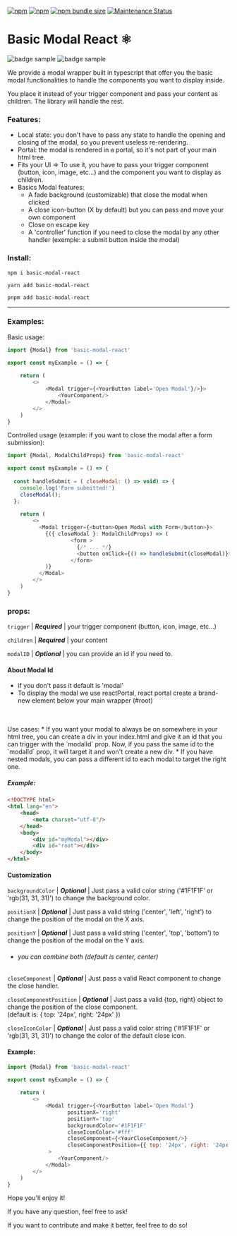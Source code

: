 <a href="https://www.npmjs.com/package/basic-modal-react"><img alt="npm" src="https://img.shields.io/npm/dw/basic-modal-react"></a>
<a href="https://www.npmjs.com/package/basic-modal-react"><img alt="npm" src="https://img.shields.io/npm/v/basic-modal-react"></a>
<a href="https://www.npmjs.com/package/basic-modal-react"><img alt="npm bundle size" src="https://img.shields.io/bundlephobia/minzip/basic-modal-react"></a>
<a href="https://www.npmjs.com/package/basic-modal-react">
<img alt="Maintenance Status" src="https://img.shields.io/badge/maintenance-active-green.svg" />
</a> 

# Basic Modal React ⚛️

<img src="https://img.shields.io/badge/-TypeScript-3178C6?logo=TypeScript&logoColor=FFFEFC&style=For-the-badge" alt="badge sample"/> <img src="https://img.shields.io/badge/-React-262627?logo=React&logoColor={LOGO-COLOR}&style=For-the-badge" alt="badge sample"/> 

We provide a modal wrapper built in typescript that offer you the basic modal functionalities to handle the components you want to display inside.

You place it instead of your trigger component and pass your content as children. The library will handle the rest.

### Features:

- Local state: you don't have to pass any state to handle the opening and closing of the modal, so you prevent useless re-rendering.
- Portal: the modal is rendered in a portal, so it's not part of your main html tree.
- Fits your UI => To use it, you have to pass your trigger component (button, icon, image, etc...) and the component you want to display as children.
- Basics Modal features:
  - A fade background (customizable) that close the modal when clicked
  - A close icon-button (X by default) but you can pass and move your own component
  - Close on escape key
  - A 'controller' function if you need to close the modal by any other handler (exemple: a submit button inside the modal)

### Install:

`npm i basic-modal-react
`

`yarn add basic-modal-react
`

`pnpm add basic-modal-react
`

---

### Examples:

Basic usage:

```js
import {Modal} from 'basic-modal-react'

export const myExample = () => {
    
    return (
        <>
            <Modal trigger={<YourButton label='Open Modal'}/>}>
                <YourComponent/>
            </Modal>
        </>
    )
}
```
Controlled usage (example: if you want to close the modal after a form submission):
```js
import {Modal, ModalChildProps} from 'basic-modal-react'

export const myExample = () => {
	
  const handleSubmit = ( closeModal: () => void) => {
    console.log('Form submitted!')
    closeModal();
  };
    
    return (
        <>
          <Modal trigger={<button>Open Modal with Form</button>}>
            {({ closeModal }: ModalChildProps) => (
                    <form >
                      {/* ... */}
                      <button onClick={() => handleSubmit(closeModal)}>Submit</button>
                    </form>
            )}
          </Modal>
        </>
    )
}
```

### props:

`trigger` | _**Required**_ | your trigger component (button, icon, image, etc...)

`children` | _**Required**_ | your content

`modalID` | _**Optional**_ | you can provide an id if you need to.


#### About Modal Id

* if you don't pass it default is 'modal'
* To display the modal we use reactPortal, react portal create a brand-new element below your main wrapper (#root)
<br/>
<br/>
  Use cases:
* If you want your modal to always be on somewhere in your html tree, you can create a div in your index.html and give it an id that you can trigger with the `modalId` prop. Now, if you pass the same id to the `modalId` prop, it will target it and won't create a new div.
* If you have nested modals, you can pass a different id to each modal to target the right one.

##### Example:

```html
<!DOCTYPE html>
<html lang="en">
    <head>
        <meta charset="utf-8"/>
    </head>
    <body>
        <div id="myModal"></div>
        <div id="root"></div>
    </body>
</html>
```
#### Customization

`backgroundColor` | _**Optional**_ | Just pass a valid color string ('#1F1F1F' or 'rgb(31, 31, 31)') to change the background color.

`positionX` | _**Optional**_ | Just pass a valid string ('center', 'left', 'right') to change the position of the modal on the X axis.

`positionY` | _**Optional**_ | Just pass a valid string ('center', 'top', 'bottom') to change the position of the modal on the Y axis.
- ###### you can combine both (default is center, center)

`closeComponent` | _**Optional**_ | Just pass a valid React component to change the close handler.

`closeComponentPosition` | _**Optional**_ | Just pass a valid {top, right} object to change the position of the close component.<br/>(default is: { top: '24px', right: '24px' })

`closeIconColor` | _**Optional**_ | Just pass a valid color string ('#1F1F1F' or 'rgb(31, 31, 31)') to change the color of the default close icon.

#### Example:
```js
import {Modal} from 'basic-modal-react'

export const myExample = () => {
    
    return (
        <>
            <Modal trigger={<YourButton label='Open Modal'}
                   positionX='right'
                   positionY='top'
                   backgroundColor='#1F1F1F'
                   closeIconColor='#fff'
                   closeComponent={<YourCloseComponent/>}
                   closeComponentPosition={{ top: '24px', right: '24px' }}/>}
             >
                <YourComponent/>
            </Modal>
        </>
    )
}
```

Hope you'll enjoy it!

If you have any question, feel free to ask!

If you want to contribute and make it better, feel free to do so!


